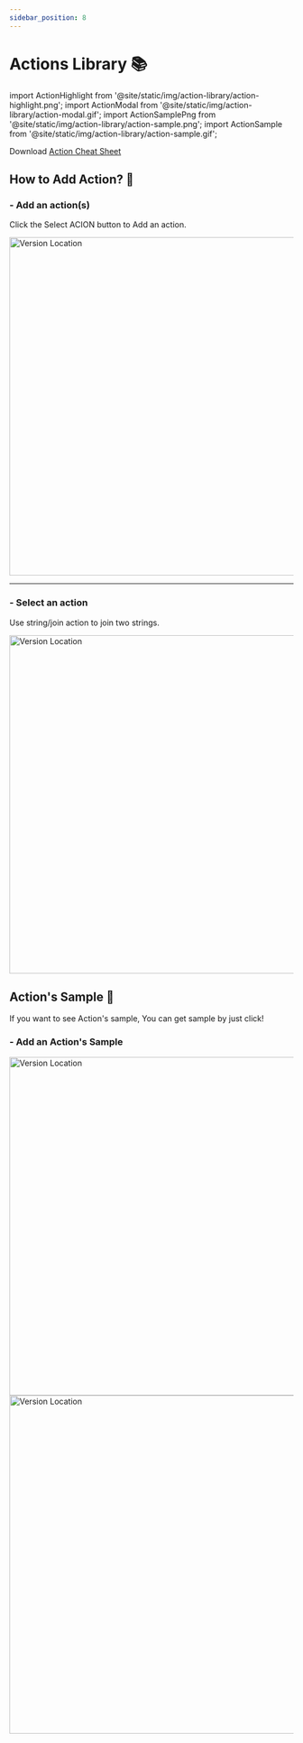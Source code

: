 ```yaml
---
sidebar_position: 8
---
```


# Actions Library 📚

import ActionHighlight from '@site/static/img/action-library/action-highlight.png';
import ActionModal from '@site/static/img/action-library/action-modal.gif';
import ActionSamplePng from '@site/static/img/action-library/action-sample.png';
import ActionSample from '@site/static/img/action-library/action-sample.gif';

<div>
    Download <a target="_blank" href="pathname:///file/api_autoflow_action_cheatsheet.pdf" download>Action Cheat Sheet</a>
</div>

## How to Add Action? 🤔

### - Add an action(s)

Click the <span class="action-field">Select ACION</span> button to Add an action.


<img src={ActionHighlight} alt="Version Location" class="myResponsiveImg" width="600px"/>

<hr/>

### - Select an action

Use <span class="action-field">string/join</span> action to join two strings.

<img src={ActionModal} alt="Version Location" class="myResponsiveImg" width="600px"/>

## Action's Sample 👏
If you want to see Action's sample, You can get sample by just click!
### - Add an Action's Sample 
<img src={ActionSamplePng} alt="Version Location" class="myResponsiveImg" width="600px"/>
<img src={ActionSample} alt="Version Location" class="myResponsiveImg" width="600px"/>